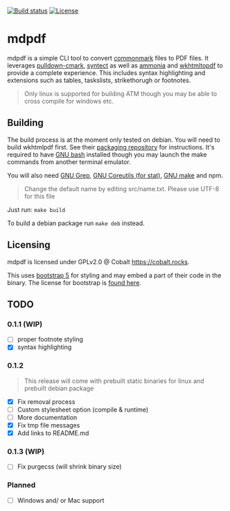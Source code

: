 [![Build status](https://img.shields.io/github/workflow/status/Chaostheorie/mdpdf/CI?style=for-the-badge)](https://github.com/Chaostheorie/mdpdf/actions) [![License](https://img.shields.io/github/license/Chaostheorie/mdpdf?style=for-the-badge)](https://github.com/Chaostheorie/mdpdf/blob/main/LICENSE)

# mdpdf

mdpdf is a simple CLI tool to convert [commonmark](https://commonmark.org/) files to PDF files. It leverages [pulldown-cmark](https://github.com/raphlinus/pulldown-cmark), [syntect](https://github.com/trishume/syntect) as well as [ammonia](https://github.com/rust-ammonia/ammonia) and [wkhtmltopdf](https://wkhtmltopdf.org/) to provide a complete experience. This includes syntax highlighting and extensions such as tables, taskslists, strikethorugh or footnotes.

> Only linux is supported for building ATM though you may be able to cross compile for windows etc.

## Building

The build process is at the moment only tested on debian. You will need to build wkhtmlpdf first. See their [packaging repository](https://github.com/wkhtmltopdf/packaging) for instructions. It's required to have [GNU bash](https://www.gnu.org/software/bash/) installed though you may launch the make commands from another terminal emulator.

You will also need [GNU Grep](https://www.gnu.org/software/grep/), [GNU Coreutils (for stat)](https://www.gnu.org/software/coreutils/coreutils.html), [GNU make](https://www.gnu.org/software/make/) and npm.

> Change the default name by editing src/name.txt. Please use UTF-8 for this file

Just run: `make build`

To build a debian package run `make deb` instead.

## Licensing

mdpdf is licensed under GPLv2.0 @ Cobalt <https://cobalt.rocks>.

This uses [bootstrap 5](https://github.com/twbs/bootstrap) for styling and may embed a part of their code in the binary. The license for bootstrap is [found here](https://github.com/twbs/bootstrap/blob/main/LICENSE).

##

## TODO

### 0.1.1 (WIP)

-   [ ] proper footnote styling
-   [x] syntax highlighting

### 0.1.2

> This release will come with prebuilt static binaries for linux and prebuilt debian package

-   [x] Fix removal process
-   [ ] Custom stylesheet option (compile & runtime)
-   [ ] More documentation
-   [x] Fix tmp file messages
-   [x] Add links to README.md

### 0.1.3 (WIP)

-   [ ] Fix purgecss (will shrink binary size)

### Planned

-   [ ] Windows and/ or Mac support

